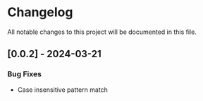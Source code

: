 # Changelog

All notable changes to this project will be documented in this file.

## [0.0.2] - 2024-03-21

### Bug Fixes

- Case insensitive pattern match

<!-- generated by git-cliff -->
